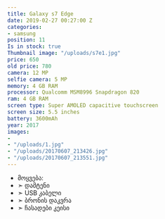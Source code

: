 ```yaml
---
title: Galaxy s7 Edge
date: 2019-02-27 00:27:00 Z
categories:
- samsung
position: 11
Is in stock: true
Thumbnail image: "/uploads/s7e1.jpg"
price: 650
old price: 780
camera: 12 MP
selfie camera: 5 MP
memory: 4 GB RAM
processor: Qualcomm MSM8996 Snapdragon 820
ram: 4 GB RAM
screen type: Super AMOLED capacitive touchscreen
screen size: 5.5 inches
battery: 3600mAh
year: 2017
images:
- 
- "/uploads/1.jpg"
- "/uploads/20170607_213426.jpg"
- "/uploads/20170607_213551.jpg"
---
```


* მოყვება: 
* ➣ დამტენი
* ➣ USB კაბელი
* ➣ ბრონის დაკვრა
* ➣ ჩასადები კეისი
